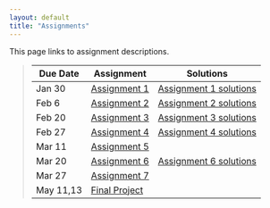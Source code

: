 ```yaml
---
layout: default
title: "Assignments"
---
```


This page links to assignment descriptions.

> Due Date |                Assignment                 | Solutions |
> -------- | ----------------------------------------- | --------- |
> Jan 30   | [Assignment 1](../assign/assign01.html)   | [Assignment 1 solutions](../assign/sol/assign01sol.pdf)|
> Feb 6    | [Assignment 2](../assign/assign02.html)   | [Assignment 2 solutions](../assign/sol/assign02sol.pdf)|
> Feb 20   | [Assignment 3](../assign/assign03.html)   | [Assignment 3 solutions](../assign/sol/assign03sol.pdf)|
> Feb 27   | [Assignment 4](../assign/assign04.html)   | [Assignment 4 solutions](../assign/sol/assign04sol.pdf)|
> Mar 11   | [Assignment 5](../assign/assign05.html)   |                                                        |
> Mar 20   | [Assignment 6](../assign/assign06.html)   | [Assignment 6 solutions](../assign/sol/assign06sol.pdf)|
> Mar 27   | [Assignment 7](../assign/assign07.html)   |                                                        |
> May 11,13| [Final Project](../assign/finalproj.html) |                                                        |
